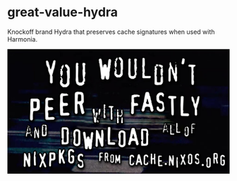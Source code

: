 # great-value-hydra

Knockoff brand Hydra that preserves cache signatures when used with Harmonia.

![](/img/you-wouldnt.png)

